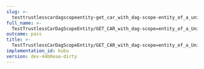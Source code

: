 ```yaml
---
slug: >-
  testtrustlesscardagscopeentity-get_car_with_dag-scope-entity_of_a_unixfs_sharded_directory_(format-car)
full_name: >-
  TestTrustlessCarDagScopeEntity/GET_CAR_with_dag-scope=entity_of_a_UnixFS_sharded_directory_(format=car)
outcome: pass
title: >-
  TestTrustlessCarDagScopeEntity/GET_CAR_with_dag-scope=entity_of_a_UnixFS_sharded_directory_(format=car)
implementation_id: kubo
version: dev-44b0eaa-dirty
---
```


